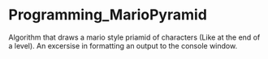 # Programming_MarioPyramid
Algorithm that draws a mario style priamid of characters (Like at the end of a level).
An excersise in formatting an output to the console window.
